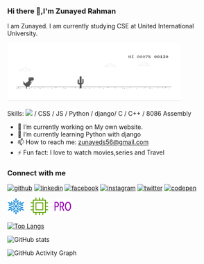 ### Hi there 👋,I'm Zunayed Rahman

I am Zunayed. I am currently studying CSE at United International University.

<img src="https://github.com/RahmanZunayed/RahmanZunayed/blob/main/jump%20on%20it.gif" width="400" />

Skills: <img src="{(https://www.python.org/)}" /> / CSS / JS / Python / django/ C / C++ / 8086 Assembly

- 🔭 I’m currently working on My own website. 
- 🌱 I’m currently learning Python with django 
- 📫 How to reach me: zunayeds56@gmail.com 
- ⚡ Fun fact: I love to watch movies,series and Travel  





### Connect with me
[<img src='https://cdn.jsdelivr.net/npm/simple-icons@3.0.1/icons/github.svg' alt='github' height='40'>](https://github.com/RahmanZunayed)  [<img src='https://cdn.jsdelivr.net/npm/simple-icons@3.0.1/icons/linkedin.svg' alt='linkedin' height='40'>](https://www.linkedin.com/in/Zunayed/)  [<img src='https://cdn.jsdelivr.net/npm/simple-icons@3.0.1/icons/facebook.svg' alt='facebook' height='40'>](https://www.facebook.com/Zunayed)  [<img src='https://cdn.jsdelivr.net/npm/simple-icons@3.0.1/icons/instagram.svg' alt='instagram' height='40'>](https://www.instagram.com/Zunayed/)  [<img src='https://cdn.jsdelivr.net/npm/simple-icons@3.0.1/icons/twitter.svg' alt='twitter' height='40'>](https://twitter.com/Zshawon12)  [<img src='https://cdn.jsdelivr.net/npm/simple-icons@3.0.1/icons/codepen.svg' alt='codepen' height='40'>](https://codepen.io/RahmanZunayed)



<a href='https://archiveprogram.github.com/'><img src='https://raw.githubusercontent.com/acervenky/animated-github-badges/master/assets/acbadge.gif' width='40' height='40'></a> <a href='https://docs.github.com/en/developers'><img src='https://raw.githubusercontent.com/acervenky/animated-github-badges/master/assets/devbadge.gif' width='40' height='40'></a> <a href='https://github.com/pricing'><img src='https://raw.githubusercontent.com/acervenky/animated-github-badges/master/assets/pro.gif' width='40' height='40'></a> 

[![Top Langs](https://github-readme-stats.vercel.app/api/top-langs/?username=RahmanZunayed)](https://github.com/anuraghazra/github-readme-stats)

![GitHub stats](https://github-readme-stats.vercel.app/api?username=RahmanZunayed&show_icons=true&count_private=true)  

![GitHub Activity Graph](https://activity-graph.herokuapp.com/graph?username=RahmanZunayed)  

